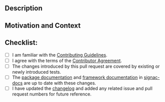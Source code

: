 <!-- Provide a general summary of your changes in the title above. -->

## Description
<!-- Describe your changes in detail. -->
<!-- Please indicate if the changes may break existing functionality. -->

## Motivation and Context
<!-- Why is this change required? What problem does it solve? -->
<!-- If it fixes an open issue, please link to the issue here. -->


## Checklist:
<!-- This checklist must be complete before merging the pull request. -->
<!-- If you are unsure about any of these items, do not hesitate to ask! -->
- [ ] I am familiar with the [Contributing Guidelines](https://github.com/glotzerlab/signac-dashboard/blob/master/CONTRIBUTING.md).
- [ ] I agree with the terms of the [Contributor Agreement](https://github.com/glotzerlab/signac-dashboard/blob/master/ContributorAgreement.md).
- [ ] The changes introduced by this pull request are covered by existing or newly introduced tests.
- [ ] The [package documentation](https://github.com/glotzerlab/signac-dashboard/tree/master/doc) and [framework documentation](https://docs.signac.io/) in [signac-docs](https://github.com/glotzerlab/signac-docs) are up to date with these changes.
- [ ] I have updated the [changelog](https://github.com/glotzerlab/signac-dashboard/blob/master/changelog.txt) and added any related issue and pull request numbers for future reference.
